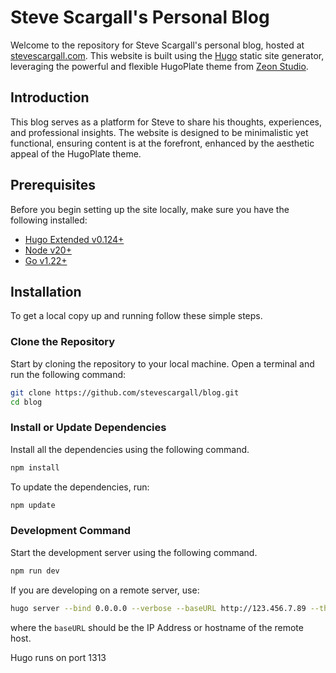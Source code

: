 # Steve Scargall's Personal Blog

Welcome to the repository for Steve Scargall's personal blog, hosted at [stevescargall.com](https://stevescargall.com). This website is built using the [Hugo](https://gohugo.io/) static site generator, leveraging the powerful and flexible HugoPlate theme from [Zeon Studio](https://github.com/zeon-studio/hugoplate).

## Introduction

This blog serves as a platform for Steve to share his thoughts, experiences, and professional insights. The website is designed to be minimalistic yet functional, ensuring content is at the forefront, enhanced by the aesthetic appeal of the HugoPlate theme.

## Prerequisites

Before you begin setting up the site locally, make sure you have the following installed:
- [Hugo Extended v0.124+](https://gohugo.io/installation/)
- [Node v20+](https://nodejs.org/en/download/)
- [Go v1.22+](https://go.dev/doc/install)

## Installation

To get a local copy up and running follow these simple steps.

### Clone the Repository

Start by cloning the repository to your local machine. Open a terminal and run the following command:

```bash
git clone https://github.com/stevescargall/blog.git
cd blog
```

### Install or Update Dependencies

Install all the dependencies using the following command.

```bash
npm install
```

To update the dependencies, run:

```bash
npm update
```

### Development Command

Start the development server using the following command.

```bash
npm run dev
```

If you are developing on a remote server, use:

```bash
hugo server --bind 0.0.0.0 --verbose --baseURL http://123.456.7.89 --theme hugoplate
```

where the `baseURL` should be the IP Address or hostname of the remote host.

Hugo runs on port 1313